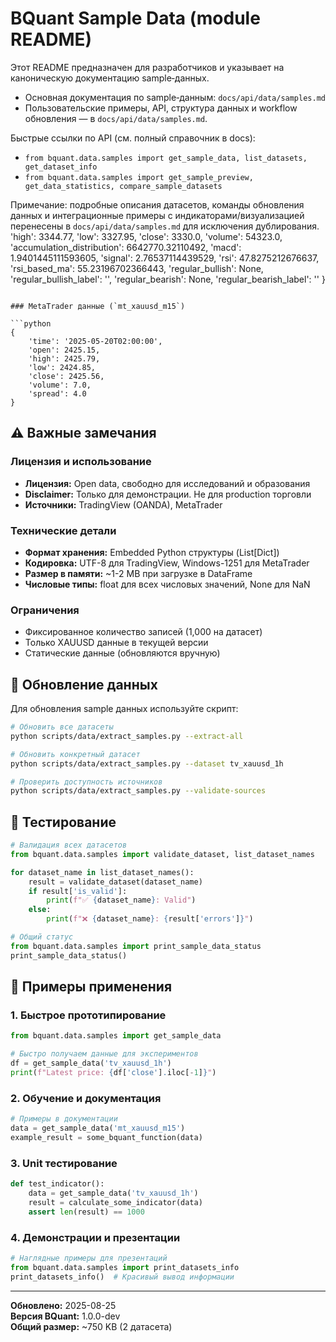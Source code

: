 # BQuant Sample Data (module README)

Этот README предназначен для разработчиков и указывает на каноническую документацию sample‑данных.

- Основная документация по sample‑данным: `docs/api/data/samples.md`
- Пользовательские примеры, API, структура данных и workflow обновления — в `docs/api/data/samples.md`.

Быстрые ссылки по API (см. полный справочник в docs):
- `from bquant.data.samples import get_sample_data, list_datasets, get_dataset_info`
- `from bquant.data.samples import get_sample_preview, get_data_statistics, compare_sample_datasets`

Примечание: подробные описания датасетов, команды обновления данных и интеграционные примеры с индикаторами/визуализацией перенесены в `docs/api/data/samples.md` для исключения дублирования.
    'high': 3344.77,
    'low': 3327.95,
    'close': 3330.0,
    'volume': 54323.0,
    'accumulation_distribution': 6642770.32110492,
    'macd': 1.9401445111593605,
    'signal': 2.76537114439529,
    'rsi': 47.8275212676637,
    'rsi_based_ma': 55.23196702366443,
    'regular_bullish': None,
    'regular_bullish_label': '',
    'regular_bearish': None,
    'regular_bearish_label': ''
}
```

### MetaTrader данные (`mt_xauusd_m15`)

```python
{
    'time': '2025-05-20T02:00:00',
    'open': 2425.15,
    'high': 2425.79,
    'low': 2424.85,
    'close': 2425.56,
    'volume': 7.0,
    'spread': 4.0
}
```

## ⚠️ Важные замечания

### Лицензия и использование
- **Лицензия:** Open data, свободно для исследований и образования
- **Disclaimer:** Только для демонстрации. Не для production торговли
- **Источники:** TradingView (OANDA), MetaTrader

### Технические детали
- **Формат хранения:** Embedded Python структуры (List[Dict])
- **Кодировка:** UTF-8 для TradingView, Windows-1251 для MetaTrader
- **Размер в памяти:** ~1-2 MB при загрузке в DataFrame
- **Числовые типы:** float для всех числовых значений, None для NaN

### Ограничения
- Фиксированное количество записей (1,000 на датасет)
- Только XAUUSD данные в текущей версии
- Статические данные (обновляются вручную)

## 🔄 Обновление данных

Для обновления sample данных используйте скрипт:

```bash
# Обновить все датасеты
python scripts/data/extract_samples.py --extract-all

# Обновить конкретный датасет
python scripts/data/extract_samples.py --dataset tv_xauusd_1h

# Проверить доступность источников
python scripts/data/extract_samples.py --validate-sources
```

## 🧪 Тестирование

```python
# Валидация всех датасетов
from bquant.data.samples import validate_dataset, list_dataset_names

for dataset_name in list_dataset_names():
    result = validate_dataset(dataset_name)
    if result['is_valid']:
        print(f"✅ {dataset_name}: Valid")
    else:
        print(f"❌ {dataset_name}: {result['errors']}")

# Общий статус
from bquant.data.samples import print_sample_data_status
print_sample_data_status()
```

## 🎯 Примеры применения

### 1. Быстрое прототипирование
```python
from bquant.data.samples import get_sample_data

# Быстро получаем данные для экспериментов
df = get_sample_data('tv_xauusd_1h')
print(f"Latest price: {df['close'].iloc[-1]}")
```

### 2. Обучение и документация
```python
# Примеры в документации
data = get_sample_data('mt_xauusd_m15')
example_result = some_bquant_function(data)
```

### 3. Unit тестирование
```python
def test_indicator():
    data = get_sample_data('tv_xauusd_1h')
    result = calculate_some_indicator(data)
    assert len(result) == 1000
```

### 4. Демонстрации и презентации
```python
# Наглядные примеры для презентаций
from bquant.data.samples import print_datasets_info
print_datasets_info()  # Красивый вывод информации
```

---

**Обновлено:** 2025-08-25  
**Версия BQuant:** 1.0.0-dev  
**Общий размер:** ~750 KB (2 датасета)
